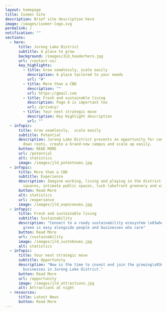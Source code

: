 ```yaml
---
layout: homepage
title: Isomer Site
description: Brief site description here
image: /images/isomer-logo.svg
permalink: /
notification: ""
sections:
  - hero:
      title: Jurong Lake District
      subtitle: A place to grow
      background: /images/JLD_headerhero.jpg
      url: /contact-us/
      key_highlights:
        - title: Grow seamlessly, scale easily
          description: A place tailored to your needs
          url: "#"
        - title: More than a CBD
          description: ""
          url: https://gmail.com
        - title: Fresh and sustainable living
          description: Page A is important too
          url: /privacy/
        - title: Your next strategic move
          description: Key Highlight description
          url: ""
  - infopic:
      title: Grow seamlessly,  scale easily
      subtitle: Potential
      description: Jurong Lake District presents an opportunity for companies to put
        down roots, create a brand-new campus and scale up easily.
      button: READ MORE
      url: /potential
      alt: statistics
      image: /images/jld_potentnums.jpg
  - infopic:
      title: More than a CBD
      subtitle: Experience
      description: Imagine working, living and playing in the district with familiar
        squares, intimate public spaces, lush lakefront greenery and wildlife.
      button: Read More
      alt: statistics
      url: /experience
      image: /images/jld_expncenums.jpg
  - infopic:
      title: Fresh and sustainable living
      subtitle: Sustainability
      description: "Connect to a ready sustainability ecosystem \x03where choosing
        green is easy alongside people and businesses who care"
      button: Read More
      url: /sustainability
      image: /images/jld_sustnbnums.jpg
      alt: statistics
  - infopic:
      title: Your next strategic move
      subtitle: Opportunity
      description: "Now is the time to invest and join the growing\x03network of
        businesses in Jurong Lake District."
      button: Read More
      url: /opportunity
      image: /images/jld_attractions.jpg
      alt: Attractions at night
  - resources:
      title: Latest News
      button: Read More
---
```

